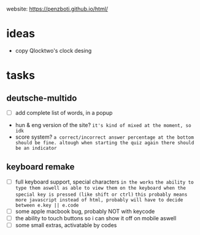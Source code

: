 website: https://penzboti.github.io/html/
# ideas
 - copy Qlocktwo's clock desing

# tasks
## deutsche-multido
 - [ ] add complete list of words, in a popup
 - hun & eng version of the site?
```it's kind of mixed at the moment, so idk ```
 - score system?
```a correct/incorrect answer percentage at the bottom should be fine. altough when starting the quiz again there should be an indicator ```
## keyboard remake
 - [ ] full keyboard support, special characters ```in the works```
```the ability to type them aswell as able to view them on the keyboard when the special key is pressed (like shift or ctrl)```
```this probably means more javascript instead of html, probably will have to decide between e.key || e.code```
 - [ ] some apple macbook bug, probably NOT with keycode
 - [ ] the ability to touch buttons so i can show it off on mobile aswell
 - [ ] some small extras, activatable by codes